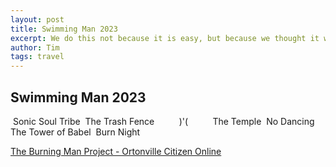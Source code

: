 ```yaml
---
layout: post
title: Swimming Man 2023
excerpt: We do this not because it is easy, but because we thought it would be easy.
author: Tim
tags: travel
---
```


## Swimming Man 2023

<img src="/images/burningman2023/01.jpg" alt=""/>  
Sonic Soul Tribe

<img src="/images/burningman2023/02.jpg" alt=""/>  
The Trash Fence

<img src="/images/burningman2023/03.jpg" alt=""/>  

<img src="/images/burningman2023/04.jpg" alt=""/>  

<img src="/images/burningman2023/05.jpg" alt=""/>  

<img src="/images/burningman2023/06.jpg" alt=""/>  

<img src="/images/burningman2023/07.jpg" alt=""/>  

<img src="/images/burningman2023/08.jpg" alt=""/>  

<img src="/images/burningman2023/09.jpg" alt=""/>  

<img src="/images/burningman2023/10.jpg" alt=""/>  

<img src="/images/burningman2023/11.jpg" alt=""/>  
)'(

<img src="/images/burningman2023/12.jpg" alt=""/>  

<img src="/images/burningman2023/13.jpg" alt=""/>  

<img src="/images/burningman2023/14.jpg" alt=""/>  

<img src="/images/burningman2023/15.jpg" alt=""/>  

<img src="/images/burningman2023/16.jpg" alt=""/>  

<img src="/images/burningman2023/17.jpg" alt=""/>  

<img src="/images/burningman2023/18.jpg" alt=""/>  

<img src="/images/burningman2023/19.jpg" alt=""/>  

<img src="/images/burningman2023/20.jpg" alt=""/>  
The Temple

<img src="/images/burningman2023/21.jpg" alt=""/>  
No Dancing

<img src="/images/burningman2023/22.jpg" alt=""/>  

<img src="/images/burningman2023/23.jpg" alt=""/>  
The Tower of Babel

<img src="/images/burningman2023/24.jpg" alt=""/>  
Burn Night

<img src="/images/burningman2023/25.jpg" alt=""/>  

<img src="/images/burningman2023/26.jpg" alt=""/>  

[The Burning Man Project - Ortonville Citizen Online](https://thecitizenonline.com/the-burning-man-project/)